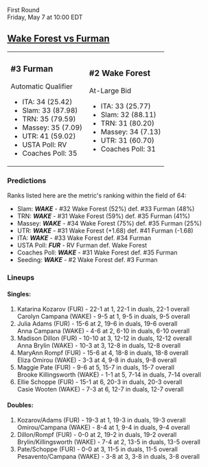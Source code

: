 First Round  
Friday, May 7 at 10:00 EDT
## [Wake Forest vs Furman](https://www.ncaa.com/game/5833664) 

<table><tr><td>  

### #3 Furman  

Automatic Qualifier  
- ITA: 34 (25.42)  
- Slam: 33 (87.98)  
- TRN: 35 (79.59)  
- Massey: 35 (7.09)  
- UTR: 41 (59.02)  
- USTA Poll: RV  
- Coaches Poll: 35  

</td><td>  

### #2 Wake Forest  

At-Large Bid  
- ITA: 33 (25.77)  
- Slam: 32 (88.11)  
- TRN: 31 (80.20)  
- Massey: 34 (7.13)  
- UTR: 31 (60.70)  
- Coaches Poll: 31  

</td></tr></table>  

 ### Predictions  

Ranks listed here are the metric's ranking within the field of 64:  
- Slam: ***WAKE*** - #32 Wake Forest (52%) def. #33 Furman (48%)  
- TRN: ***WAKE*** - #31 Wake Forest (59%) def. #35 Furman (41%)  
- Massey: ***WAKE*** - #34 Wake Forest (75%) def. #35 Furman (25%)  
- UTR: ***WAKE*** - #31 Wake Forest (+1.68) def. #41 Furman (-1.68)  
- ITA: ***WAKE*** - #33 Wake Forest def. #34 Furman  
- USTA Poll: ***FUR*** - RV Furman def. Wake Forest  
- Coaches Poll: ***WAKE*** - #31 Wake Forest def. #35 Furman  
- Seeding: ***WAKE*** - #2 Wake Forest def. #3 Furman  

 ### Lineups  

 #### Singles:  
1. Katarina Kozarov (FUR) - 22-1 at 1, 22-1 in duals, 22-1 overall  
  Carolyn Campana (WAKE) - 9-5 at 1, 9-5 in duals, 9-5 overall
2. Julia Adams (FUR) - 15-6 at 2, 19-6 in duals, 19-6 overall  
  Anna Campana (WAKE) - 4-6 at 2, 6-10 in duals, 6-10 overall
3. Madison Dillon (FUR) - 10-10 at 3, 12-12 in duals, 12-12 overall  
  Anna Brylin (WAKE) - 10-3 at 3, 12-8 in duals, 12-8 overall
4. MaryAnn Rompf (FUR) - 15-6 at 4, 18-8 in duals, 18-8 overall  
  Eliza Omirou (WAKE) - 3-3 at 4, 9-8 in duals, 9-8 overall
5. Maggie Pate (FUR) - 9-6 at 5, 15-7 in duals, 15-7 overall  
  Brooke Killingsworth (WAKE) - 1-1 at 5, 7-14 in duals, 7-14 overall
6. Ellie Schoppe (FUR) - 15-1 at 6, 20-3 in duals, 20-3 overall  
  Casie Wooten (WAKE) - 7-3 at 6, 12-7 in duals, 12-7 overall

 #### Doubles:  
1. Kozarov/Adams (FUR) - 19-3 at 1, 19-3 in duals, 19-3 overall  
  Omirou/Campana (WAKE) - 8-4 at 1, 9-4 in duals, 9-4 overall
2. Dillon/Rompf (FUR) - 0-0 at 2, 19-2 in duals, 19-2 overall  
  Brylin/Killingsworth (WAKE) - 7-4 at 2, 13-5 in duals, 13-5 overall
3. Pate/Schoppe (FUR) - 0-0 at 3, 11-5 in duals, 11-5 overall  
  Pesavento/Campana (WAKE) - 3-8 at 3, 3-8 in duals, 3-8 overall